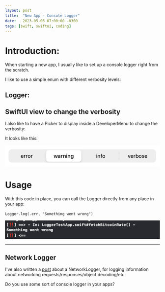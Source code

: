 ```yaml
---
layout: post
title:  "New App - Console Logger"
date:   2023-05-06 07:00:00 -0300
tags: [swift, swiftui, coding]
---
```


# Introduction:
When starting a new app, I usually like to set up a console logger right from the scratch.

I like to use a simple enum with different verbosity levels:

## Logger:
<script src="https://gist.github.com/mdb1/4f5b7f6e127985a930d858b9e799c728.js"></script>

## SwiftUI view to change the verbosity

I also like to have a Picker to display inside a DeveloperMenu to change the verbosity:

<script src="https://gist.github.com/mdb1/6dc6f55a87dd5a2417d8a3fe7aaec134.js"></script>

It looks like this:

![picker](/resources/console-logger/picker.png)

# Usage

With this code in place, you can call the Logger directly from any place in your app:

`Logger.log(.err, "Something went wrong")`

![log-error](/resources/console-logger/log-error.png)

---

## Network Logger

I've also written a [post](https://mdb1.github.io/2023-05-27-network-logger/) about a NetworkLogger, for logging information about networking requests/responses/object decoding/etc.

Do you use some sort of console logger in your apps?

